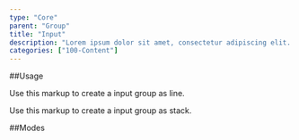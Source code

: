 ```yaml
---
type: "Core"
parent: "Group"
title: "Input"
description: "Lorem ipsum dolor sit amet, consectetur adipiscing elit. Nunc tempus laoreet leo sit amet iaculis."
categories: ["100-Content"]
---
```


##Usage

Use this markup to create a input group as line.

<script type="text/plain" class="language-markup">
  <div class="group">
  
    <div class="group_inner">
      <button type="button" class="btn">
        <!-- content -->
      </button>
    </div>

    <input type="text" class="form-item">

    <div class="group_inner">
      <button type="button" class="btn">
        <!-- content -->
      </button>
    </div>
    
  </div>
</script>

Use this markup to create a input group as stack.

<script type="text/plain" class="language-markup">
  <div class="group">
  
    <div class="group_inner">
      <button type="button" class="btn">
        <!-- content -->
      </button>
      <button type="button" class="btn">
        <!-- content -->
      </button>
    </div>

    <input type="text" class="form-item">
    
    <div class="group_inner">
      <button type="button" class="btn">
        <!-- content -->
      </button>
      <button type="button" class="btn">
        <!-- content -->
      </button>
    </div>
    
  </div>
</script>

##Modes

<demo>
  <demovanilla src="demos/inline/demos/group/input-line">
  </demovanilla>
  <demovanilla src="demos/inline/demos/group/input-stack">
  </demovanilla>
</demo>
